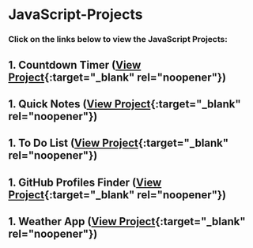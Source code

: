 # JavaScript-Projects

### Click on the links below to view the JavaScript Projects:

## 1. Countdown Timer ([View Project](https://beerwithstraw.github.io/countdownTimer/index.html){:target="_blank" rel="noopener"})
## 1. Quick Notes ([View Project](https://beerwithstraw.github.io/QuickNotes/index.html){:target="_blank" rel="noopener"})
## 1. To Do List ([View Project](https://beerwithstraw.github.io/ToDoList/index.html){:target="_blank" rel="noopener"})
## 1. GitHub Profiles Finder ([View Project](https://beerwithstraw.github.io/GithubProfiles/index.html){:target="_blank" rel="noopener"})
## 1. Weather App ([View Project](https://beerwithstraw.github.io/WeatherApp/index.html){:target="_blank" rel="noopener"})
